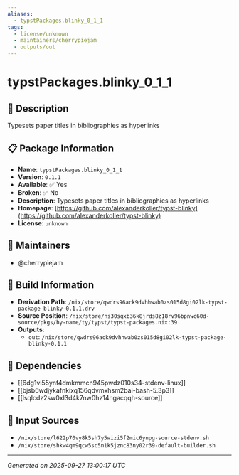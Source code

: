 ```yaml
---
aliases:
  - typstPackages.blinky_0_1_1
tags:
  - license/unknown
  - maintainers/cherrypiejam
  - outputs/out
---
```


# typstPackages.blinky_0_1_1

## 📝 Description

Typesets paper titles in bibliographies as hyperlinks

## 📋 Package Information

- **Name**: `typstPackages.blinky_0_1_1`
- **Version**: `0.1.1`
- **Available**: ✅ Yes
- **Broken**: ✅ No
- **Description**: Typesets paper titles in bibliographies as hyperlinks
- **Homepage**: [https://github.com/alexanderkoller/typst-blinky](https://github.com/alexanderkoller/typst-blinky)
- **License**: `unknown`
## 👥 Maintainers

- @cherrypiejam


## 🔧 Build Information

- **Derivation Path**: `/nix/store/qwdrs96ack9dvhhwab0zs015d8gi02lk-typst-package-blinky-0.1.1.drv`
- **Source Position**: `/nix/store/ns30sqxb36k8jrds8z18rv96bpnwc60d-source/pkgs/by-name/ty/typst/typst-packages.nix:39`
- **Outputs**:
  - `out`:  `/nix/store/qwdrs96ack9dvhhwab0zs015d8gi02lk-typst-package-blinky-0.1.1`

## 🔗 Dependencies

- [[6dg1vi55ynf4dmkmmcn945pwdz010s34-stdenv-linux]]
- [[bjsb6wdjykafnkixq156qdvmxhsm2bai-bash-5.3p3]]
- [[lsqlcdz2sw0xl3d4k7nw0hz14hgacqqh-source]]

## 📁 Input Sources

- `/nix/store/l622p70vy8k5sh7y5wizi5f2mic6ynpg-source-stdenv.sh`
- `/nix/store/shkw4qm9qcw5sc5n1k5jznc83ny02r39-default-builder.sh`

---
*Generated on 2025-09-27 13:00:17 UTC*
